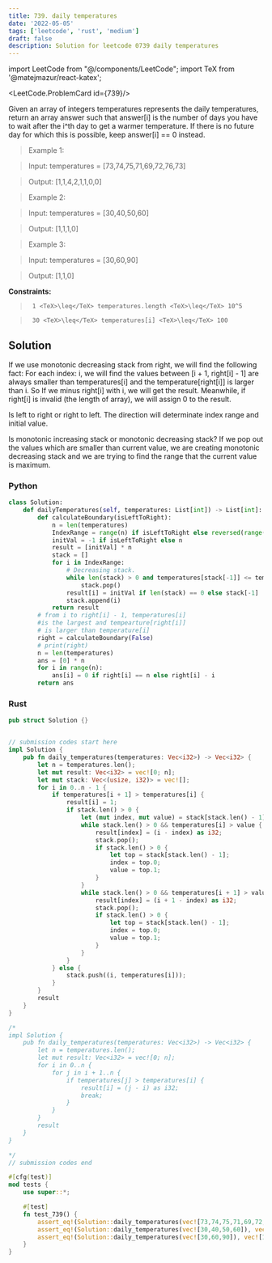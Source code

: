 ```yaml
---
title: 739. daily temperatures
date: '2022-05-05'
tags: ['leetcode', 'rust', 'medium']
draft: false
description: Solution for leetcode 0739 daily temperatures
---
```

import LeetCode from "@/components/LeetCode";
import TeX from '@matejmazur/react-katex';

<LeetCode.ProblemCard id={739}/>
 

  Given an array of integers temperatures represents the daily temperatures, return an array answer such that answer[i] is the number of days you have to wait after the i^th day to get a warmer temperature. If there is no future day for which this is possible, keep answer[i] <TeX>=</TeX><TeX>=</TeX> 0 instead.

   

 >   Example 1:

 >   Input: temperatures <TeX>=</TeX> [73,74,75,71,69,72,76,73]

 >   Output: [1,1,4,2,1,1,0,0]

 >   Example 2:

 >   Input: temperatures <TeX>=</TeX> [30,40,50,60]

 >   Output: [1,1,1,0]

 >   Example 3:

 >   Input: temperatures <TeX>=</TeX> [30,60,90]

 >   Output: [1,1,0]

   

  **Constraints:**

  

 >   	1 <TeX>\leq</TeX> temperatures.length <TeX>\leq</TeX> 10^5

 >   	30 <TeX>\leq</TeX> temperatures[i] <TeX>\leq</TeX> 100


## Solution
If we use monotonic decreasing stack from right, we will find the following fact: For each index: i, we will find the values between [i + 1, right[i] - 1] are always smaller than temperatures[i] and the temperature[right[i]] is larger than i. So If we minus right[i] with i, we will get the result. Meanwhile, if right[i] is invalid (the length of array), we will assign 0 to the result. 

Is left to right or right to left. The direction will determinate index range and initial value.

Is monotonic increasing stack or monotonic decreasing stack? If we pop out the values which are smaller than current value, we are creating monotonic decreasing stack and we are trying to find the range that the current value is maximum.


### Python
```python
class Solution:
    def dailyTemperatures(self, temperatures: List[int]) -> List[int]:
        def calculateBoundary(isLeftToRight):
            n = len(temperatures)
            IndexRange = range(n) if isLeftToRight else reversed(range(n))
            initVal = -1 if isLeftToRight else n
            result = [initVal] * n
            stack = []
            for i in IndexRange:
                # Decreasing stack.
                while len(stack) > 0 and temperatures[stack[-1]] <= temperatures[i]:
                    stack.pop()
                result[i] = initVal if len(stack) == 0 else stack[-1]
                stack.append(i)
            return result
        # from i to right[i] - 1, temperatures[i]
        #is the largest and tempearture[right[i]]
        # is larger than temperature[i]
        right = calculateBoundary(False)
        # print(right)
        n = len(temperatures)
        ans = [0] * n
        for i in range(n):
            ans[i] = 0 if right[i] == n else right[i] - i
        return ans
```
### Rust
```rust
pub struct Solution {}


// submission codes start here
impl Solution {
    pub fn daily_temperatures(temperatures: Vec<i32>) -> Vec<i32> {
        let n = temperatures.len();
        let mut result: Vec<i32> = vec![0; n];
        let mut stack: Vec<(usize, i32)> = vec![];
        for i in 0..n - 1 {
            if temperatures[i + 1] > temperatures[i] {
                result[i] = 1;
                if stack.len() > 0 {
                    let (mut index, mut value) = stack[stack.len() - 1];
                    while stack.len() > 0 && temperatures[i] > value {
                        result[index] = (i - index) as i32;
                        stack.pop();
                        if stack.len() > 0 {
                            let top = stack[stack.len() - 1];
                            index = top.0;
                            value = top.1;
                        }
                    }
                    while stack.len() > 0 && temperatures[i + 1] > value {
                        result[index] = (i + 1 - index) as i32;
                        stack.pop();
                        if stack.len() > 0 {
                            let top = stack[stack.len() - 1];
                            index = top.0;
                            value = top.1;    
                        }
                    }
                }
            } else {
                stack.push((i, temperatures[i]));
            }
        }
        result
    }
}

/*
impl Solution {
    pub fn daily_temperatures(temperatures: Vec<i32>) -> Vec<i32> {
        let n = temperatures.len();
        let mut result: Vec<i32> = vec![0; n];
        for i in 0..n {
            for j in i + 1..n {
                if temperatures[j] > temperatures[i] {
                    result[i] = (j - i) as i32;
                    break;
                }
            }
        }
        result
    }
}

*/
// submission codes end

#[cfg(test)]
mod tests {
    use super::*;

    #[test]
    fn test_739() {
        assert_eq!(Solution::daily_temperatures(vec![73,74,75,71,69,72,76,73]), vec![1,1,4,2,1,1,0,0]);
        assert_eq!(Solution::daily_temperatures(vec![30,40,50,60]), vec![1,1,1,0]);
        assert_eq!(Solution::daily_temperatures(vec![30,60,90]), vec![1,1,0]);
    }
}

```
